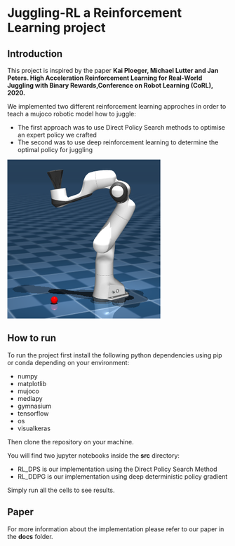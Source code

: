 # Juggling-RL a Reinforcement Learning project

## Introduction
This project is inspired by the paper __Kai Ploeger, Michael Lutter and Jan Peters. High Acceleration Reinforcement Learning for Real-World Juggling with Binary Rewards,Conference on Robot Learning (CoRL), 2020.__

We implemented two different reinforcement learning approches in order to teach a mujoco robotic model how to juggle:
- The first approach was to use Direct Policy Search methods to optimise an expert policy we crafted
- The second was to use deep reinforcement learning to determine the optimal policy for juggling

![scene preview](./docs/full_view_scene.PNG)

## How to run
To run the project first install the following python dependencies using pip or conda depending on your environment:
- numpy
- matplotlib
- mujoco
- mediapy
- gymnasium
- tensorflow
- os
- visualkeras

Then clone the repository on your machine.

You will find two jupyter notebooks inside the __src__ directory:
- RL_DPS is our implementation using the Direct Policy Search Method
- RL_DDPG is our implementation using deep deterministic policy gradient

Simply run all the cells to see results.

## Paper
For more information about the implementation please refer to our paper in the __docs__ folder.


